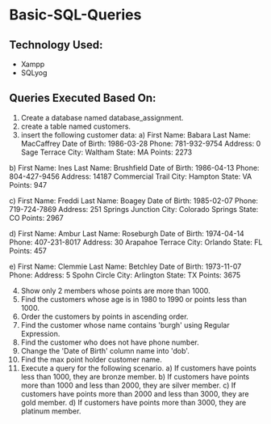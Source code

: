 # Basic-SQL-Queries

## Technology Used:
- Xampp
- SQLyog

## Queries Executed Based On:
1. Create a database named database_assignment.
2. create a table named customers.
3. insert the following customer data:
a) First Name: Babara Last Name: MacCaffrey Date of Birth: 1986-03-28 Phone: 781-932-9754 Address: 0 Sage Terrace City: Waltham State: MA Points: 2273

b) First Name: Ines Last Name: Brushfield Date of Birth: 1986-04-13 Phone: 804-427-9456 Address: 14187 Commercial Trail City: Hampton State: VA Points: 947

c) First Name: Freddi Last Name: Boagey Date of Birth: 1985-02-07 Phone: 719-724-7869 Address: 251 Springs Junction City: Colorado Springs State: CO Points: 2967

d) First Name: Ambur Last Name: Roseburgh Date of Birth: 1974-04-14 Phone: 407-231-8017 Address: 30 Arapahoe Terrace City: Orlando State: FL Points: 457

e) First Name: Clemmie Last Name: Betchley Date of Birth: 1973-11-07 Phone: Address: 5 Spohn Circle City: Arlington State: TX Points: 3675

4. Show only 2 members whose points are more than 1000.
5. Find the customers whose age is in 1980 to 1990 or points less than 1000.
6. Order the customers by points in ascending order.
7. Find the customer whose name contains 'burgh' using Regular Expression.
8. Find the customer who does not have phone number.
9. Change the 'Date of Birth' column name into 'dob'.
10. Find the max point holder customer name.
11. Execute a query for the following scenario.
a) If customers have points less than 1000, they are bronze member.
b) If customers have points more than 1000 and less than 2000, they are silver member.
c) If customers have points more than 2000 and less than 3000, they are gold member.
d) If customers have points more than 3000, they are platinum member.
